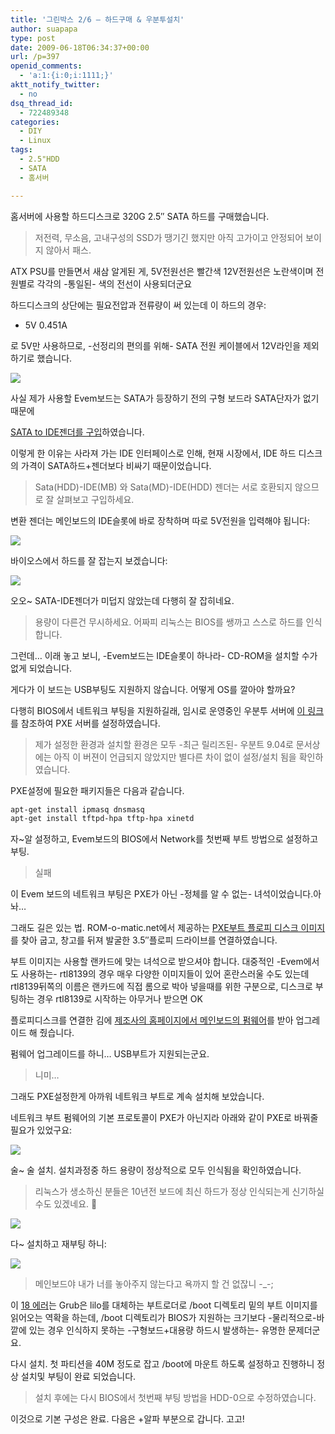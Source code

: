 ```yaml
---
title: '그린박스 2/6 – 하드구매 & 우분투설치'
author: suapapa
type: post
date: 2009-06-18T06:34:37+00:00
url: /p=397
openid_comments:
  - 'a:1:{i:0;i:1111;}'
aktt_notify_twitter:
  - no
dsq_thread_id:
  - 722489348
categories:
  - DIY
  - Linux
tags:
  - 2.5"HDD
  - SATA
  - 홈서버

---
```

홈서버에 사용할 하드디스크로 320G 2.5&#8243; SATA 하드를 구매했습니다.

> 저전력, 무소음, 고내구성의 SSD가 땡기긴 했지만 아직 고가이고 안정되어 보이지 않아서 패스.

ATX PSU를 만들면서 새삼 알게된 게, 5V전원선은 빨간색 12V전원선은 노란색이며 전원별로 각각의 -통일된- 색의 전선이 사용되더군요

하드디스크의 상단에는 필요전압과 전류량이 써 있는데 이 하드의 경우:

  * 5V 0.451A

로 5V만 사용하므로, -선정리의 편의를 위해- SATA 전원 케이블에서 12V라인을 제외 하기로 했습니다.

![][1] 

사실 제가 사용할 Evem보드는 SATA가 등장하기 전의 구형 보드라 SATA단자가 없기 때문에 

[SATA to IDE젠더를 구입][2]하였습니다.

이렇게 한 이유는 사라져 가는 IDE 인터페이스로 인해, 현재 시장에서, IDE 하드 디스크의 가격이 SATA하드+젠더보다 비싸기 때문이었습니다.

> Sata(HDD)-IDE(MB) 와 Sata(MD)-IDE(HDD) 젠더는 서로 호환되지 않으므로 잘 살펴보고 구입하세요.

변환 젠더는 메인보드의 IDE슬롯에 바로 장착하며 따로 5V전원을 입력해야 됩니다:

![](https://asset.homin.dev/blog/image/HDD_SATA2IDE_converter.webp)

바이오스에서 하드를 잘 잡는지 보겠습니다:

![](https://asset.homin.dev/blog/image/HDD_320G_on_Evem.webp)

오오~ SATA-IDE젠더가 미덥지 않았는데 다행히 잘 잡히네요.

> 용량이 다른건 무시하세요. 어짜피 리눅스는 BIOS를 쌩까고 스스로 하드를 인식합니다.

그런데&#8230; 이래 놓고 보니, -Evem보드는 IDE슬롯이 하나라- CD-ROM을 설치할 수가 없게 되었습니다.

게다가 이 보드는 USB부팅도 지원하지 않습니다. 어떻게 OS를 깔아야 할까요?

다행히 BIOS에서 네트워크 부팅을 지원하길래, 임시로 운영중인 우분투 서버에 [이 링크][3]를 참조하여 PXE 서버를 설정하였습니다.

> 제가 설정한 환경과 설치할 환경은 모두 -최근 릴리즈된- 우분트 9.04로 문서상에는 아직 이 버젼이 언급되지 않았지만 별다른 차이 없이 설정/설치 됨을 확인하였습니다.

PXE설정에 필요한 패키지들은 다음과 같습니다.

```bash
apt-get install ipmasq dnsmasq
apt-get install tftpd-hpa tftp-hpa xinetd

```

자~알 설정하고, Evem보드의 BIOS에서 Network를 첫번째 부트 방법으로 설정하고 부팅.

> 실패

이 Evem 보드의 네트워크 부팅은 PXE가 아닌 -정체를 알 수 없는- 녀석이었습니다.아 놔&#8230;

그래도 길은 있는 법. ROM-o-matic.net에서 제공하는 [PXE부트 플로피 디스크 이미지][4]를 찾아 굽고, 창고를 뒤져 발굴한 3.5&#8243;플로피 드라이브를 연결하였습니다.

부트 이미지는 사용할 랜카드에 맞는 녀석으로 받으셔야 합니다. 대중적인 -Evem에서도 사용하는- rtl8139의 경우 매우 다양한 이미지들이 있어 혼란스러울 수도 있는데 rtl8139뒤쪽의 이름은 랜카드에 직접 롬으로 박아 넣을때를 위한 구분으로, 디스크로 부팅하는 경우 rtl8139로 시작하는 아무거나 받으면 OK

플로피디스크를 연결한 김에 [제조사의 홈페이지에서 메인보드의 펌웨어][5]를 받아 업그레이드 해 줬습니다.

펌웨어 업그레이드를 하니&#8230; USB부트가 지원되는군요.

> 니미&#8230;

그래도 PXE설정한게 아까워 네트워크 부트로 계속 설치해 보았습니다.

네트워크 부트 펌웨어의 기본 프로토콜이 PXE가 아닌지라 아래와 같이 PXE로 바꿔줄 필요가 있었구요:

![](https://asset.homin.dev/blog/image/BIOS_pxe_netboot_setup.webp)

술~ 술 설치. 설치과정중 하드 용량이 정상적으로 모두 인식됨을 확인하였습니다.

> 리눅스가 생소하신 분들은 10년전 보드에 최신 하드가 정상 인식되는게 신기하실 수도 있겠네요. 🙂

![](https://asset.homin.dev/blog/image/HDD_320G_with_Ubuntu.webp)

다~ 설치하고 재부팅 하니:

![](https://asset.homin.dev/blog/image/Grub_Error18.webp)

> 메인보드야 내가 너를 놓아주지 않는다고 욕까지 할 건 없잖니 -_-;

이 [18 에러][6]는 Grub은 lilo를 대체하는 부트로더로 /boot 디렉토리 밑의 부트 이미지를 읽어오는 역확을 하는데, /boot 디렉토리가 BIOS가 지원하는 크기보다 -물리적으로-바깥에 있는 경우 인식하지 못하는 -구형보드+대용량 하드시 발생하는- 유명한 문제더군요.

다시 설치. 첫 파티션을 40M 정도로 잡고 /boot에 마운트 하도록 설정하고 진행하니 정상 설치및 부팅이 완료 되었습니다.

> 설치 후에는 다시 BIOS에서 첫번째 부팅 방법을 HDD-0으로 수정하였습니다.

이것으로 기본 구성은 완료. 다음은 +알파 부분으로 갑니다. 고고!

 [1]: https://asset.homin.dev/blog/image/HDD_SATA_cable.webp
 [2]: http://itempage3.auction.co.kr/DetailView.aspx?itemNo=A517996589&frm3=V2
 [3]: https://help.ubuntu.com/community/Installation/Netboot
 [4]: http://rom-o-matic.net/gpxe/gpxe-git/gpxe.git/contrib/rom-o-matic/
 [5]: http://www.ecs.com.tw/ECSWebSite/Downloads/ProductsDetail_Download.aspx?detailid=293&DetailName=New&DetailDesc=EVEm%20%20(V3.0T)&CategoryID=1&MenuID=82&LanID=0
 [6]: http://www.gnu.org/software/grub/manual/html_node/Stage2-errors.html#Stage2-errors